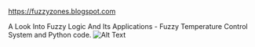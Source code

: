 
https://fuzzyzones.blogspot.com

A Look Into Fuzzy Logic And Its Applications - Fuzzy Temperature Control System and Python code.
![Alt Text](../master/IMG/FuzzySets.png)
